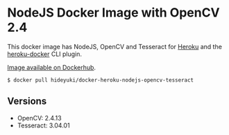 # NodeJS Docker Image with OpenCV 2.4

This docker image has NodeJS, OpenCV and Tesseract for [Heroku](http://heroku.com) and the
[heroku-docker](https://github.com/heroku/heroku-docker) CLI plugin.

[Image available on Dockerhub](https://hub.docker.com/r/hideyuki/docker-heroku-nodejs-opencv-tesseractv/).


```
$ docker pull hideyuki/docker-heroku-nodejs-opencv-tesseract
```

## Versions

- OpenCV: 2.4.13
- Tesseract: 3.04.01

